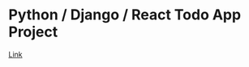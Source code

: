 # Python / Django / React Todo App Project

[Link](https://scotch.io/tutorials/build-a-to-do-application-using-django-and-react)